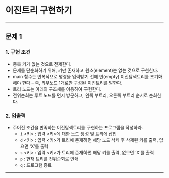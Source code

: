 <h1><strong >이진트리 구현하기</strong></h1>
<hr>

## 문제 1

### 1. 구현 조건
- 중복 키가 없는 것으로 전제한다.
- 문제를 단순화하기 위해, 키만 존재하고 원소(element)는 없는 것으로 구현한다.
- main 함수는 반복적으로 명령을 입력받기 전에 빈(empty) 이진탐색트리를 초기화해야 한다 – 즉, 외부노드 1개로만 구성된 이진트리를 말한다.
- 트리 노드는 아래의 구조체를 이용하여 구현한다.
- 전위순회는 루트 노드를 먼저 방문하고, 왼쪽 부트리, 오른쪽 부트리 순서로 순회한다.

### 2. 입출력
- 주어진 조건을 만족하는 이진탐색트리를 구현하는 프로그램을 작성하라.
    - `i` <키> : 입력 <키>에 대한 노드 생성 및 트리에 삽입
    - `d` <키> : 입력 <키>가 트리에 존재하면 해당 노드 삭제 후    삭제된 키를 출력, 없으면 ‘X’를 출력
    - `s` <키> : 입력 <키>가 트리에 존재하면 해당 키를 출력, 없으면   ‘X’를 출력
    - `p` : 현재 트리를 전위순회로 인쇄
    - `q` : 프로그램 종료

---